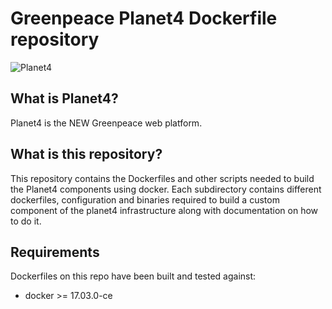 # Greenpeace Planet4 Dockerfile repository

![Planet4](https://cdn-images-1.medium.com/letterbox/300/36/50/50/1*XcutrEHk0HYv-spjnOej2w.png?source=logoAvatar-ec5f4e3b2e43---fded7925f62)

## What is Planet4?

Planet4 is the NEW Greenpeace web platform.

## What is this repository?

This repository contains the Dockerfiles and other scripts needed to build the Planet4 components using docker.
Each subdirectory contains different dockerfiles, configuration and binaries required to build a custom
component of the planet4 infrastructure along with documentation on how to do it.

## Requirements

Dockerfiles on this repo have been built and tested against:

* docker >= 17.03.0-ce
